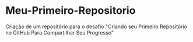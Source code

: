 # Meu-Primeiro-Repositorio
Criação de um repositório para o desafio "Criando seu Primeiro Repositório no GitHub Para Compartilhar Seu Progresso"
